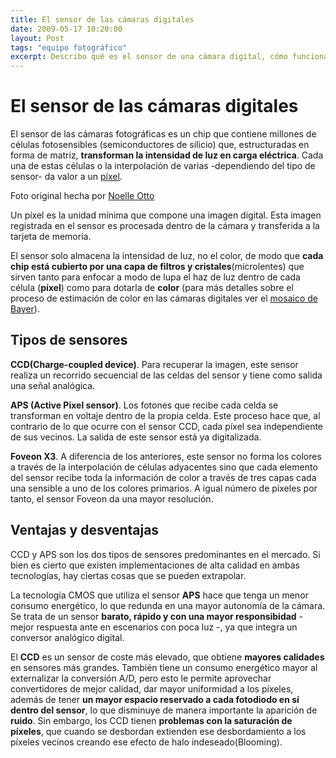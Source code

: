 ```yaml
---
title: El sensor de las cámaras digitales
date: 2009-05-17 10:20:00
layout: Post
tags: "equipo fotográfico"
excerpt: Describo qué es el sensor de una cámara digital, cómo funciona y comparo algunas opciones del mercado.
---
```


# El sensor de las cámaras digitales

El sensor de las cámaras fotográficas es un chip que contiene millones de células fotosensibles (semiconductores de silicio) que, estructuradas en forma de matriz, **transforman la intensidad de luz en carga eléctrica**. Cada una de estas células o la interpolación de varias -dependiendo del tipo de sensor- da valor a un [píxel](http://es.wikipedia.org/wiki/Píxel).

<Photo name="lupa_sobre_foto_muestra_pixeles.jpg" alt="Una mano sujeta una lupa que muestra simbólicamente los píxeles de una fotografía de paisaje" />

Foto original hecha por [Noelle Otto](https://www.pexels.com/photo/close-up-photography-of-magnifying-glass-906055/)

Un píxel es la unidad mínima que compone una imagen digital. Esta imagen registrada en el sensor es procesada dentro de la cámara y transferida a la tarjeta de memoria.

<Photo name="mosaico_de_bayer.png" alt="Capa de filtros y cristales de un sensor" />

El sensor solo almacena la intensidad de luz, no el color, de modo que **cada chip está cubierto por una capa de filtros y cristales**(microlentes) que sirven tanto para enfocar a modo de lupa el haz de luz dentro de cada célula (**píxel**) como para dotarla de **color** (para más detalles sobre el proceso de estimación de color en las cámaras digitales ver el [mosaico de Bayer](http://es.wikipedia.org/wiki/Mosaico_de_Bayer)).

<Photo :breakpoints="['md', 'lg', 'xl']" name="espejo_ocultando_sensor_reflex.jpg" alt="Vista de detalle de un sensor de cámara réflex" />

## Tipos de sensores

**CCD(Charge-coupled device)**. Para recuperar la imagen, este sensor realiza un recorrido secuencial de las celdas del sensor y tiene como salida una señal analógica.

**APS (Active Pixel sensor)**. Los fotones que recibe cada celda se transforman en voltaje dentro de la propia celda. Este proceso hace que, al contrario de lo que ocurre con el sensor CCD, cada píxel sea independiente de sus vecinos. La salida de este sensor está ya digitalizada.

**Foveon X3**. A diferencia de los anteriores, este sensor no forma los colores a través de la interpolación de células adyacentes sino que cada elemento del sensor recibe toda la información de color a través de tres capas cada una sensible a uno de los colores primarios. A igual número de píxeles por tanto, el sensor Foveon da una mayor resolución.

## Ventajas y desventajas

CCD y APS son los dos tipos de sensores predominantes en el mercado. Si bien es cierto que existen implementaciones de alta calidad en ambas tecnologías, hay ciertas cosas que se pueden extrapolar.

La tecnología CMOS que utiliza el sensor **APS** hace que tenga un menor consumo energético, lo que redunda en una mayor autonomía de la cámara. Se trata de un sensor **barato, rápido y con una mayor responsibidad** -mejor respuesta ante en escenarios con poca luz -, ya que integra un conversor analógico digital.

El **CCD** es un sensor de coste más elevado, que obtiene **mayores calidades** en sensores más grandes. También tiene un consumo energético mayor al externalizar la conversión A/D, pero esto le permite aprovechar convertidores de mejor calidad, dar mayor uniformidad a los píxeles, además de tener **un mayor espacio reservado a cada fotodiodo en sí dentro del sensor**, lo que disminuye de manera importante la aparición de **ruido**. Sin embargo, los CCD tienen **problemas con la saturación de píxeles**, que cuando se desbordan extienden ese desbordamiento a los píxeles vecinos creando ese efecto de halo indeseado(Blooming).

